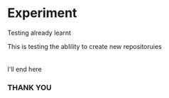 # Experiment
 Testing already learnt
<div> This is testing the ablility to create new repositoruies </div>
<br>
<br>
<div>I'll end here</div>
<h3> THANK YOU